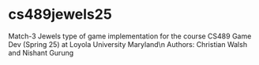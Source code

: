 # cs489jewels25
Match-3 Jewels type of game implementation for the course CS489 Game Dev (Spring 25) at Loyola University Maryland\n
Authors: Christian Walsh and Nishant Gurung

